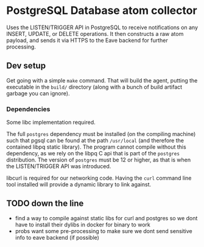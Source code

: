 # PostgreSQL Database atom collector

Uses the LISTEN/TRIGGER API in PostgreSQL to receive notifications on any INSERT, UPDATE, or DELETE operations.
It then constructs a raw atom payload, and sends it via HTTPS to the Eave backend for further processing.

## Dev setup

Get going with a simple `make` command. That will build the agent, putting the executable in the `build/` directory (along
with a bunch of build artifact garbage you can ignore).

### Dependencies

Some libc implementation required.

The full `postgres` dependency must be installed (on the compiling machine) such that pgsql can be found at the
path `/usr/local` (and therefore the contained libpq static library). The program
cannot compile without this dependency, as we rely on the libpq C api that is part of the `postgres` distribution.
The version of `postgres` must be 12 or higher, as that is when the LISTEN/TRIGGER API was introduced.

libcurl is required for our networking code. Having the `curl` command line tool installed will provide a
dynamic library to link against.

## TODO down the line

* find a way to compile against static libs for curl and postgres so we dont have to install their dylibs in docker for binary to work
* probs want some pre-processing to make sure we dont send sensitive info to eave backend (if possible)
